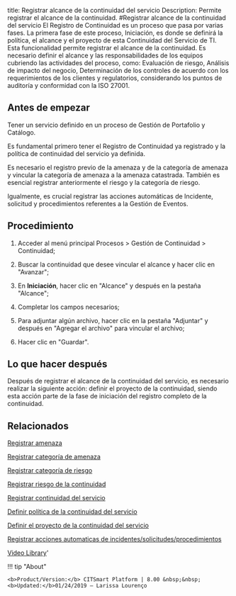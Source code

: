 title:  Registrar alcance de la continuidad del servicio 
Description: Permite registrar el alcance de la continuidad.
#Registrar alcance de la continuidad del servicio
El Registro de Continuidad es un proceso que pasa por varias fases. La primera fase de este proceso, Iniciación, es donde se definirá la política, el alcance y el proyecto de esta Continuidad del Servicio de TI. Esta funcionalidad permite registrar el alcance de la continuidad.
Es necesario definir el alcance y las responsabilidades de los equipos cubriendo las actividades del proceso, como: Evaluación de riesgo, Análisis de impacto del negocio, Determinación de los controles de acuerdo con los requerimientos de los clientes y regulatorios, considerando los puntos de auditoría y conformidad con la ISO 27001.

Antes de empezar
----------------

Tener un servicio definido en un proceso de Gestión de Portafolio y Catálogo.

Es fundamental primero tener el Registro de Continuidad ya registrado y la
política de continuidad del servicio ya definida.

Es necesario el registro previo de la amenaza y de la categoría de amenaza y
vincular la categoría de amenaza a la amenaza catastrada. También es esencial
registrar anteriormente el riesgo y la categoría de riesgo.

Igualmente, es crucial registrar las acciones automáticas de Incidente,
solicitud y procedimientos referentes a la Gestión de Eventos.

Procedimiento
-------------

1.  Acceder al menú principal Procesos \> Gestión de Continuidad \> Continuidad;

2.  Buscar la continuidad que desee vincular el alcance y hacer clic en
    "Avanzar";

3.  En **Iniciación**, hacer clic en "Alcance" y después en la pestaña
    "Alcance";

4.  Completar los campos necesarios;

5.  Para adjuntar algún archivo, hacer clic en la pestaña "Adjuntar" y después
    en "Agregar el archivo" para vincular el archivo;

6.  Hacer clic en "Guardar".

Lo que hacer después
--------------------

Después de registrar el alcance de la continuidad del servicio, es necesario
realizar la siguiente acción: definir el proyecto de la continuidad, siendo esta
acción parte de la fase de iniciación del registro completo de la continuidad.

Relacionados
------------

[Registrar amenaza](/es-es/citsmart-platform-8/processes/continuity/use/register-threat.html)

[Registrar categoría de amenaza](/es-es/citsmart-platform-8/processes/continuity/use/threat-category.html)

[Registrar categoría de riesgo](/es-es/citsmart-platform-8/processes/continuity/use/risk-category.html)

[Registrar riesgo de la continuidad](/es-es/citsmart-platform-8/processes/continuity/use/register-continuity-risk.html)

[Registrar continuidad del servicio](/es-es/citsmart-platform-8/processes/continuity/use/register-service-continuity.html)

[Definir política de la continuidad del servicio](/es-es/citsmart-platform-8/processes/continuity/use/continuity-policy.html)

[Definir el proyecto de la continuidad del servicio](/es-es/citsmart-platform-8/processes/continuity/use/service-continuity-project.html)

[Registrar acciones automaticas de incidentes/solicitudes/procedimientos](/es-es/citsmart-platform-8/additional-features/automation-of-operation/configuration/register-automatic-actions-incident-request-procedure.html)

<i class='fa fa-youtube-play  fa-2x' style='color:#97ce17;vertical-align: middle;'> </i> [Video Library](https://www.youtube.com/playlist?list=PLB5qK2uzf2RMHcgQuDIzcuLqoHXYfihz1)'

!!! tip "About"

    <b>Product/Version:</b> CITSmart Platform | 8.00 &nbsp;&nbsp;
    <b>Updated:</b>01/24/2019 – Larissa Lourenço


